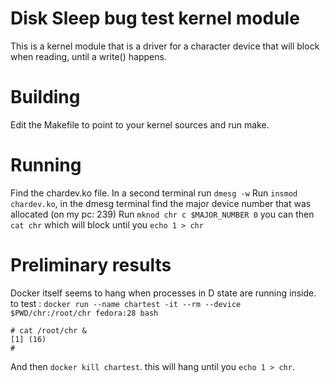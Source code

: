 # Disk Sleep bug test kernel module
This is a kernel module that is a driver for a character device that will block when reading, until a write() happens.

# Building
Edit the Makefile to point to your kernel sources and run make.

# Running
Find the chardev.ko file. In a second terminal run `dmesg -w`
Run `insmod chardev.ko`, in the dmesg terminal find the major device number that was allocated (on my pc: 239)
Run `mknod chr c $MAJOR_NUMBER 0`
you can then `cat chr` which will block until you `echo 1 > chr`


# Preliminary results

Docker itself seems to hang when processes in D state are running inside.
to test : `docker run --name chartest -it --rm --device $PWD/chr:/root/chr fedora:28 bash`
```
# cat /root/chr &
[1] (16)
# 
```

And then `docker kill chartest`.
this will hang until you `echo 1 > chr`.